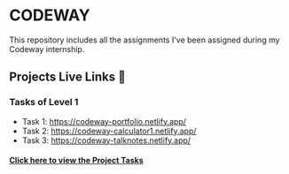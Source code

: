 # CODEWAY
This repository includes all the assignments I've been assigned during my Codeway internship.

## Projects Live Links 🥳

### Tasks of Level 1
<ul>
  <li>Task 1: <a href="https://codeway-portfolio.netlify.app/" target="_blank">https://codeway-portfolio.netlify.app/</a> </li>
  <li>Task 2: <a href="https://codeway-calculator1.netlify.app/" target="_blank">https://codeway-calculator1.netlify.app/</a> </li>
  <li>Task 3: <a href="https://codeway-talknotes.netlify.app/" target="_blank">https://codeway-talknotes.netlify.app/</a> </li>
</ul>

#### <a href="Web Development.pdf">Click here to view the Project Tasks</a>
